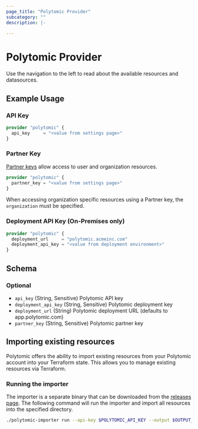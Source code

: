 ```yaml
---
page_title: "Polytomic Provider"
subcategory: ""
description: |-
  
---
```


# Polytomic Provider

Use the navigation to the left to read about the available resources and
datasources.



## Example Usage

### API Key

```terraform
provider "polytomic" {
  api_key     = "<value from settings page>"
}
```

### Partner Key

[Partner keys](https://apidocs.polytomic.com/guides/obtaining-api-keys#partner-keys) allow access to user and organization resources.

```terraform
provider "polytomic" {
  partner_key = "<value from settings page>"
}
```

When accessing organization specific resources using a Partner key, the
`organization` must be specified.

### Deployment API Key (On-Premises only)

```terraform
provider "polytomic" {
  deployment_url     = "polytomic.acmeinc.com"
  deployment_api_key = "<value from deployment environment>"
}
```

<!-- schema generated by tfplugindocs -->
## Schema

### Optional

- `api_key` (String, Sensitive) Polytomic API key
- `deployment_api_key` (String, Sensitive) Polytomic deployment key
- `deployment_url` (String) Polytomic deployment URL (defaults to app.polytomic.com)
- `partner_key` (String, Sensitive) Polytomic partner key


## Importing existing resources

Polytomic offers the ability to import existing resources from your Polytomic
account into your Terraform state. This allows you to manage existing resources
via Terraform.

### Running the importer

The importer is a separate binary that can be downloaded from the [releases page](https://github.com/polytomic/terraform-provider-polytomic/releases). The following command will run the importer and import all resources into the specified directory.

```bash
./polytomic-importer run --api-key $POLYTOMIC_API_KEY --output $OUTPUT_DIRECTORY
```
